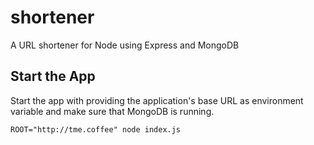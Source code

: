 # shortener

A URL shortener for Node using Express and MongoDB

## Start the App

Start the app with providing the application's base URL as environment variable and make sure that MongoDB is running.

```
ROOT="http://tme.coffee" node index.js
```

